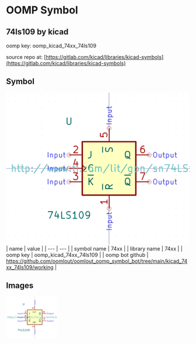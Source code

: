 # OOMP Symbol  
## 74ls109  by kicad  
  
oomp key: oomp_kicad_74xx_74ls109  
  
source repo at: [https://gitlab.com/kicad/libraries/kicad-symbols](https://gitlab.com/kicad/libraries/kicad-symbols)  
## Symbol  
  
[![working.png](working_600.png)](working.png)  
| name | value | 
| --- | --- | 
| symbol name | 74xx | 
| library name | 74xx | 
| oomp key | oomp_kicad_74xx_74ls109 | 
| oomp bot github | https://github.com/oomlout/oomlout_oomp_symbol_bot/tree/main/kicad_74xx_74ls109/working | 
## Images  
  
[![working.png](working_140.png)](working.png)  
